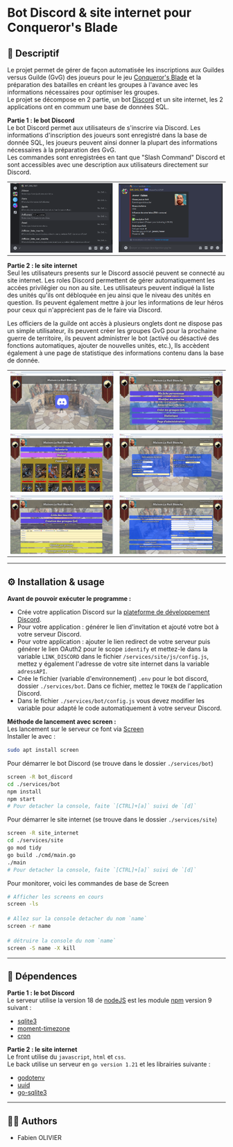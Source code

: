 # Bot Discord & site internet pour Conqueror's Blade

## 📝 Descriptif

Le projet permet de gérer de façon automatisée les inscriptions aux Guildes versus Guilde (GvG) des joueurs pour le jeu [Conqueror's Blade](https://conqblade.com/fr) et la préparation des batailles en créant les groupes à l'avance avec les informations nécessaires pour optimiser les groupes.<br>
Le projet se décompose en 2 partie, un bot [Discord](https://discord.com) et un site internet, les 2 applications ont en commum une base de données SQL.

**Partie 1 : le bot Discord** <br>
Le bot Discord permet aux utilisateurs de s'inscrire via Discord. Les informations d'inscription des joueurs sont enregistré dans la base de donnée SQL, les joueurs peuvent ainsi donner la plupart des informations nécessaires à la préparation des GvG.<br>
Les commandes sont enregistrées en tant que "Slash Command" Discord et sont accessibles avec une description aux utilisateurs directement sur Discord.

<table align= "center" width="95%">
    <tbody>
        <tr>
            <td><img src="./img/listcommand.png"></td>
            <td><img src="./img/data.png"></td>
        </tr>   
    </tbody>
</table>

**Partie 2 : le site internet** <br>
Seul les utilisateurs presents sur le Discord associé peuvent se connecté au site internet. Les roles Discord permettent de gérer automatiquement les accées privilégier ou non au site.
Les utilisateurs peuvent indiqué la liste des unités qu'ils ont débloquée en jeu ainsi que le niveau des unités en question. Ils peuvent également mettre à jour les informations de leur héros pour ceux qui n'apprécient pas de le faire via Discord.

Les officiers de la guilde ont accès à plusieurs onglets dont ne dispose pas un simple utilisateur, ils peuvent créer les groupes GvG pour la prochaine guerre de territoire, ils peuvent administrer le bot (activé ou désactivé des fonctions automatiques, ajouter de nouvelles unités, etc.), Ils accèdent également à une page de statistique des informations contenu dans la base de donnée.

<table align= "center" width="95%">
    <tbody>
        <tr>
            <td><img src="./img/connexion.png"></td>
            <td><img src="./img/home.png"></td>
        </tr>
        <tr>
            <td><img src="./img/caserne.png"></td>
            <td><img src="./img/charactercard.png"></td>
        </tr>
        <tr>
            <td><img src="./img/creategroup.png"></td>
            <td><img src="./img/administration.png"></td>
        </tr>    
    </tbody>
</table>


___
## ⚙️ Installation & usage

**Avant de pouvoir exécuter le programme :**<br>
- Crée votre application Discord sur la [plateforme de développement Discord](https://discord.com/developers/applications).
- Pour votre application : générer le lien d'invitation et ajouté votre bot à votre serveur Discord.
- Pour votre application : ajouter le lien redirect de votre serveur puis générer le lien OAuth2 pour le scope `identify` et mettez-le dans la variable `LINK_DISCORD` dans le fichier `/services/site/js/config.js`, mettez y également l'adresse de votre site internet dans la variable `adressAPI`.
- Crée le fichier (variable d'environnement) `.env` pour le bot discord, dossier `./services/bot`. Dans ce fichier, mettez le `TOKEN` de l'application Discord.
- Dans le fichier `./services/bot/config.js` vous devez modifier les variable pour adapté le code automatiquement à votre serveur Discord.

**Méthode de lancement avec screen :** <br>
Les lancement sur le serveur ce font via [Screen](https://doc.ubuntu-fr.org/screen)</br>
Installer le avec :
```sh
sudo apt install screen
```
Pour démarrer le bot Discord (se trouve dans le dossier `./services/bot`)
```sh
screen -R bot_discord
cd ./services/bot
npm install
npm start
# Pour detacher la console, faite `[CTRL]+[a]` suivi de `[d]`
```

Pour démarrer le site internet (se trouve dans le dossier `./services/site`)
```sh
screen -R site_internet
cd ./services/site
go mod tidy
go build ./cmd/main.go
./main
# Pour detacher la console, faite `[CTRL]+[a]` suivi de `[d]`
```

Pour monitorer, voici les commandes de base de Screen
```sh
# Afficher les screens en cours
screen -ls

# Allez sur la console detacher du nom `name`
screen -r name

# détruire la console du nom `name`
screen -S name -X kill
```

___
## 🔗 Dépendences

**Partie 1 : le bot Discord** <br>
Le serveur utilise la version 18 de [nodeJS](https://nodejs.org/en) est les module [npm](https://www.npmjs.com) version 9 suivant :<br>
- [sqlite3](https://www.npmjs.com/package/sqlite3)
- [moment-timezone](https://www.npmjs.com/package/moment-timezone)
- [cron](https://www.npmjs.com/package/cron)

**Partie 2 : le site internet** <br>
Le front utilise du `javascript`, `html` et `css`.<br>
Le back utilise un serveur en `go version 1.21` et les librairies suivante :
- [godotenv](https://github.com/joho/godotenv)
- [uuid](https://github.com/gofrs/uuid)
- [go-sqlite3](https://github.com/mattn/go-sqlite3)


___
## 🧑‍💻 Authors

+ Fabien OLIVIER